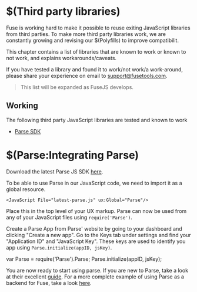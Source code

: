 # $(Third party libraries)

Fuse is working hard to make it possible to reuse exiting JavaScript libraries from third parties. To make more third party
libraries work, we are constantly growing and revising our $(Polyfills) to improve compatibilit.

This chapter contains a list of libraries that are known to work or known to not work, and explains workarounds/caveats.

If you have tested a library and found it to work/not work/a work-around, please share your experience on email to support@fusetools.com.

> This list will be expanded as FuseJS develops.

## Working

The following third party JavaScript libraries are tested and known to work

* <a href="https://parse.com/docs/js/guide">Parse SDK</a>

<!-- TODO: Add this section as we uncover incompatible libraries
## Known incompatibilities

(nothing yet)
-->


# $(Parse:Integrating Parse)

Download the latest Parse JS SDK [here](https://www.parse.com/docs/downloads).

To be able to use Parse in our JavaScript code, we need to import it as a global resource.

```
<JavaScript File="latest-parse.js" ux:Global="Parse"/>
```

Place this in the top level of your UX markup. Parse can now be used from any of your JavaScript files using `require('Parse')`.

Create a Parse App from Parse' website by going to your dashboard and clicking "Create a new app". Go to the Keys tab under settings and find your "Application ID" and "JavaScript Key". These keys are used to identify you app using `Parse.initialize(appID, jsKey)`.

<JavaScript>
	var Parse = require('Parse').Parse;
	Parse.initialize(appID, jsKey);
</JavaScript>

You are now ready to start using parse. If you are new to Parse, take a look at their excellent [guide](https://www.parse.com/docs/js/guide).
For a more complete example of using Parse as a backend for Fuse, take a look [here](https://www.fusetools.com/community/examples/todoparseexample).
